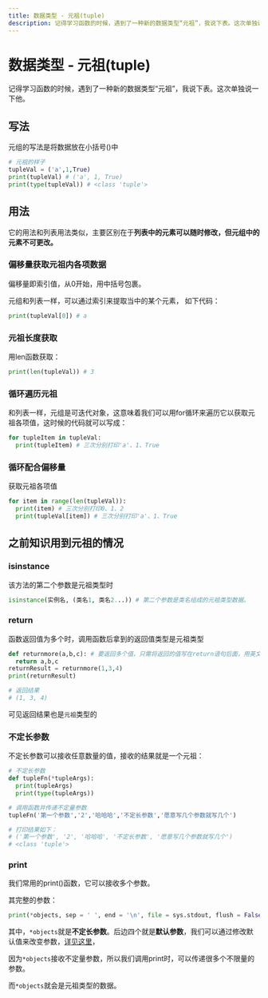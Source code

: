```yaml
---
title: 数据类型 - 元祖(tuple)
description: 记得学习函数的时候，遇到了一种新的数据类型“元祖”，我说下表。这次单独说一下他。
---
```

# 数据类型 - 元祖(tuple)
记得学习函数的时候，遇到了一种新的数据类型“元祖”，我说下表。这次单独说一下他。
## 写法
元组的写法是将数据放在小括号()中
```py
# 元祖的样子
tupleVal = ('a',1,True)
print(tupleVal) # ('a', 1, True)
print(type(tupleVal)) # <class 'tuple'>
```

## 用法
它的用法和列表用法类似，主要区别在于**列表中的元素可以随时修改，但元组中的元素不可更改。**
### 偏移量获取元祖内各项数据
偏移量即索引值，从0开始，用中括号包裹。

元组和列表一样，可以通过索引来提取当中的某个元素，
如下代码：
```py
print(tupleVal[0]) # a
```
### 元祖长度获取
用len函数获取：
```py
print(len(tupleVal)) # 3
```
### 循环遍历元祖
和列表一样，元组是可迭代对象，这意味着我们可以用for循环来遍历它以获取元祖各项值，这时候的代码就可以写成：
```py
for tupleItem in tupleVal:
  print(tupleItem) # 三次分别打印'a'、1、True
```
### 循环配合偏移量
获取元祖各项值
```py
for item in range(len(tupleVal)):
  print(item) # 三次分别打印0、1、2
  print(tupleVal[item]) # 三次分别打印'a'、1、True
```
## 之前知识用到元祖的情况

### isinstance
该方法的第二个参数是元祖类型时
```py
isinstance(实例名, (类名1, 类名2...)) # 第二个参数是类名组成的元祖类型数据。
```
### return
函数返回值为多个时，调用函数后拿到的返回值类型是元祖类型
```py
def returnmore(a,b,c): # 要返回多个值，只需将返回的值写在return语句后面，用英文逗号隔开：
  return a,b,c
returnResult = returnmore(1,3,4)
print(returnResult)

# 返回结果
# (1, 3, 4) 
```
可见返回结果也是`元祖`类型的
### 不定长参数
不定长参数可以接收任意数量的值，接收的结果就是一个元祖：
```py
# 不定长参数
def tupleFn(*tupleArgs):
  print(tupleArgs)
  print(type(tupleArgs))

# 调用函数并传递不定量参数
tupleFn('第一个参数','2','哈哈哈','不定长参数','愿意写几个参数就写几个')

# 打印结果如下：
# ('第一个参数', '2', '哈哈哈', '不定长参数', '愿意写几个参数就写几个')
# <class 'tuple'>
```
### print
我们常用的print()函数，它可以接收多个参数。

其完整的参数：
```py
print(*objects, sep = ' ', end = '\n', file = sys.stdout, flush = False)
```
其中，`*objects`就是**不定长参数**。后边四个就是**默认参数**，我们可以通过修改默认值来改变参数，[详见这里](https://xingorg1.github.io/xingorg1Note/backEnd/python/01-print.html)，

因为`*objects`接收不定量参数，所以我们调用print时，可以传递很多个不限量的参数。

而`*objects`就会是元祖类型的数据。